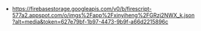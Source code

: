 - https://firebasestorage.googleapis.com/v0/b/firescript-577a2.appspot.com/o/imgs%2Fapp%2Fxinyiheng%2FGRzj2NWX_k.json?alt=media&token=627e79bf-1b97-4473-9b9f-a66d2215896c
